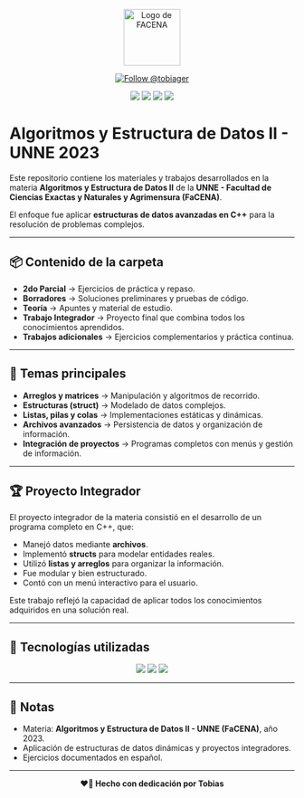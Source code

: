 <p align="center">
  <img src="../assets/facena.png" alt="Logo de FACENA" width="100"/>
</p>

<p align="center">
  <a href="https://github.com/tobiager">
    <img src="https://img.shields.io/github/followers/tobiager?label=Follow%20@tobiager&style=social" alt="Follow @tobiager" />
  </a>
</p>

<p align="center">
  <img src="https://img.shields.io/badge/C%2B%2B-00599C?style=for-the-badge&logo=cplusplus&logoColor=white"/>
  <img src="https://img.shields.io/badge/UNNE-Informática-blue?style=for-the-badge"/>
  <img src="https://img.shields.io/badge/Estado-Completado-brightgreen?style=for-the-badge"/>
  <img src="https://img.shields.io/badge/Cursada-2023-blue?style=for-the-badge"/> 
</p>

#  Algoritmos y Estructura de Datos II - UNNE 2023

Este repositorio contiene los materiales y trabajos desarrollados en la materia **Algoritmos y Estructura de Datos II** de la **UNNE - Facultad de Ciencias Exactas y Naturales y Agrimensura (FaCENA)**.  

El enfoque fue aplicar **estructuras de datos avanzadas en C++** para la resolución de problemas complejos.

---

## 📦 Contenido de la carpeta

- **2do Parcial** → Ejercicios de práctica y repaso.  
- **Borradores** → Soluciones preliminares y pruebas de código.  
- **Teoría** → Apuntes y material de estudio.  
- **Trabajo Integrador** → Proyecto final que combina todos los conocimientos aprendidos.  
- **Trabajos adicionales** → Ejercicios complementarios y práctica continua.  

---

## 🚀 Temas principales

- **Arreglos y matrices** → Manipulación y algoritmos de recorrido.  
- **Estructuras (struct)** → Modelado de datos complejos.  
- **Listas, pilas y colas** → Implementaciones estáticas y dinámicas.  
- **Archivos avanzados** → Persistencia de datos y organización de información.  
- **Integración de proyectos** → Programas completos con menús y gestión de información.  

---

## 🏆 Proyecto Integrador

El proyecto integrador de la materia consistió en el desarrollo de un programa completo en C++, que:  

- Manejó datos mediante **archivos**.  
- Implementó **structs** para modelar entidades reales.  
- Utilizó **listas y arreglos** para organizar la información.  
- Fue modular y bien estructurado.  
- Contó con un menú interactivo para el usuario.  

Este trabajo reflejó la capacidad de aplicar todos los conocimientos adquiridos en una solución real.  

---

## 🚀 Tecnologías utilizadas

<p align="center">
  <img src="https://img.shields.io/badge/C++-00599C?style=for-the-badge&logo=cplusplus&logoColor=white"/>
  <img src="https://img.shields.io/badge/Dev%20C%2B%2B-0065A9?style=for-the-badge"/>
  <img src="https://img.shields.io/badge/Librerías-Standard%20C++-00599C?style=for-the-badge"/>
</p>

---

## 📌 Notas

- Materia: **Algoritmos y Estructura de Datos II - UNNE (FaCENA)**, año 2023.  
- Aplicación de estructuras de datos dinámicas y proyectos integradores.  
- Ejercicios documentados en español.  

---

<p align="center"><b>❤️🐔 Hecho con dedicación por Tobias</b></p>

